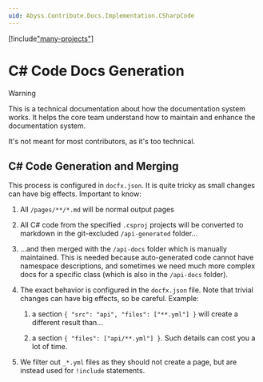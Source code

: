 ```yaml
---
uid: Abyss.Contribute.Docs.Implementation.CSharpCode
---
```


[!include["many-projects"](../_docs-for-many-projects.md)]

# C# Code Docs Generation

> [!WARNING]
> This is a technical documentation about how the documentation system works.
> It helps the core team understand how to maintain and enhance the documentation system.
>
> It's not meant for most contributors, as it's too technical.

## C# Code Generation and Merging

This process is configured in `docfx.json`.
It is quite tricky as small changes can have big effects.
Important to know:

1. All `/pages/**/*.md` will be normal output pages

1. All C# code from the specified `.csproj` projects will be converted to markdown in the git-excluded `/api-generated` folder...

1. ...and then merged with the `/api-docs` folder which is manually maintained.
    This is needed because auto-generated code cannot have namespace descriptions,
    and sometimes we need much more complex docs for a specific class (which is also in the `/api-docs` folder).

1. The exact behavior is configured in the `docfx.json` file.
    Note that trivial changes can have big effects, so be careful. Example:

    1. a section `{ "src": "api", "files": ["**.yml"] }` will create a different result than...

    1. a section `{ "files": ["api/**.yml"] }`. Such details can cost you a lot of time.

1. We filter out `_*.yml` files as they should not create a page, but are instead used for `!include` statements.
